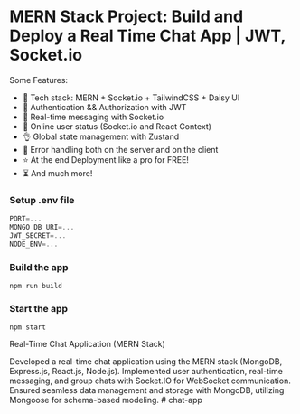 # MERN Stack Project: Build and Deploy a Real Time Chat App | JWT, Socket.io

Some Features:

-   🌟 Tech stack: MERN + Socket.io + TailwindCSS + Daisy UI
-   🎃 Authentication && Authorization with JWT
-   👾 Real-time messaging with Socket.io
-   🚀 Online user status (Socket.io and React Context)
-   👌 Global state management with Zustand
-   🐞 Error handling both on the server and on the client
-   ⭐ At the end Deployment like a pro for FREE!
-   ⏳ And much more!

### Setup .env file

```js
PORT=...
MONGO_DB_URI=...
JWT_SECRET=...
NODE_ENV=...
```

### Build the app

```shell
npm run build
```

### Start the app

```shell
npm start
```

Real-Time Chat Application (MERN Stack)

Developed a real-time chat application using the MERN stack (MongoDB, Express.js, React.js, Node.js).
Implemented user authentication, real-time messaging, and group chats with Socket.IO for WebSocket communication.
Ensured seamless data management and storage with MongoDB, utilizing Mongoose for schema-based modeling.
#   c h a t - a p p 
 
 
